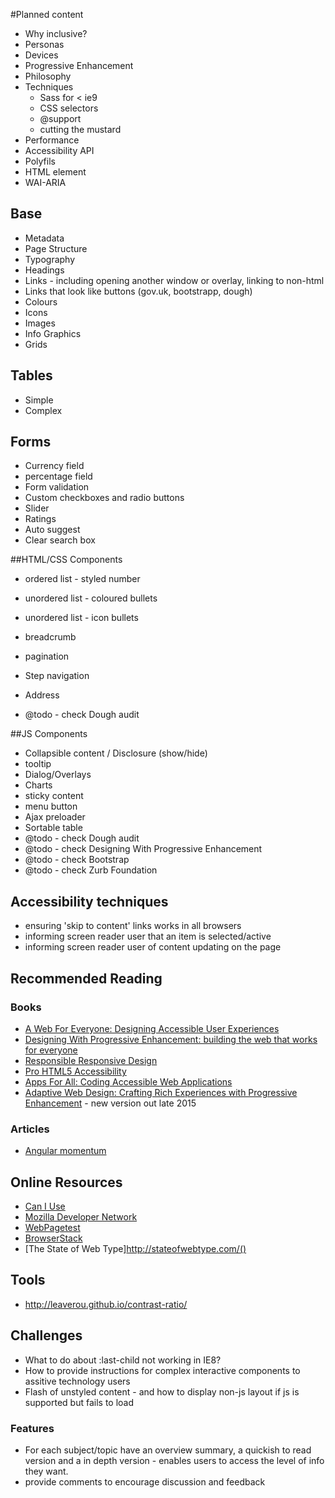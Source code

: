 #Planned content

* Why inclusive?
* Personas
* Devices
* Progressive Enhancement
 * Philosophy
 * Techniques
   * Sass for < ie9
   * CSS selectors
   * @support
   * cutting the mustard
* Performance
* Accessibility API
* Polyfils
* HTML element
*  WAI-ARIA


## Base
* Metadata
* Page Structure
* Typography
* Headings
* Links - including opening another window or overlay, linking to non-html
* Links that look like buttons (gov.uk, bootstrapp, dough)
* Colours
* Icons
* Images
* Info Graphics
* Grids

## Tables
* Simple
* Complex

## Forms
* Currency field
* percentage field
* Form validation
* Custom checkboxes and radio buttons
* Slider
* Ratings
* Auto suggest
* Clear search box

##HTML/CSS Components
* ordered list - styled number
* unordered list - coloured bullets
* unordered list - icon bullets
* breadcrumb
* pagination
* Step navigation
* Address


* @todo - check Dough audit

##JS Components
* Collapsible content / Disclosure (show/hide)
* tooltip
* Dialog/Overlays
* Charts
* sticky content
* menu button
* Ajax preloader
* Sortable table
* @todo - check Dough audit
* @todo - check Designing With Progressive Enhancement
* @todo - check Bootstrap
* @todo - check Zurb Foundation

## Accessibility techniques
* ensuring 'skip to content' links works in all browsers
* informing screen reader user that an item is selected/active
* informing screen reader user of content updating on the page


## Recommended Reading
### Books
* [A Web For Everyone: Designing Accessible User Experiences](http://rosenfeldmedia.com/books/a-web-for-everyonerepsono)
* [Designing With Progressive Enhancement: building the web that works for everyone](http://www.filamentgroup.com/dwpe/)
* [Responsible Responsive Design](http://www.abookapart.com/products/responsible-responsive-design)
* [Pro HTML5 Accessibility](http://www.apress.com/9781430241942)
* [Apps For All: Coding Accessible Web Applications](https://shop.smashingmagazine.com/apps-for-all-coding-accessible-web-applications.html)
* [Adaptive Web Design: Crafting Rich Experiences with Progressive Enhancement](http://adaptivewebdesign.info/) - new version out late 2015



### Articles
* [Angular momentum](https://adactio.com/journal/8245)


## Online Resources
* [Can I Use](http://caniuse.com/)
* [Mozilla Developer Network](https://developer.mozilla.org/en-US/)
* [WebPagetest](http://www.webpagetest.org/)
* [BrowserStack](http://www.browserstack.com/)
* [The State of Web Type]http://stateofwebtype.com/()


## Tools
* http://leaverou.github.io/contrast-ratio/


## Challenges
* What to do about :last-child not working in IE8?
* How to provide instructions for complex interactive components to assitive technology users
* Flash of unstyled content - and how to display non-js layout if js is supported but fails to load


### Features
* For each subject/topic have an overview summary, a quickish to read version and a in depth version - enables users to access the level of info they want.
* provide comments to encourage discussion and feedback